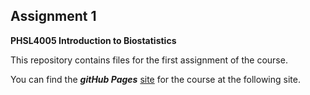 ## Assignment 1

**PHSL4005 Introduction to Biostatistics**

This repository contains files for the first assignment of the course.

You can find the __*gitHub Pages*__ [site](https://kamermanpr.github.io/PHSL4005-introductory-biostats.git) for the course at the following site.
